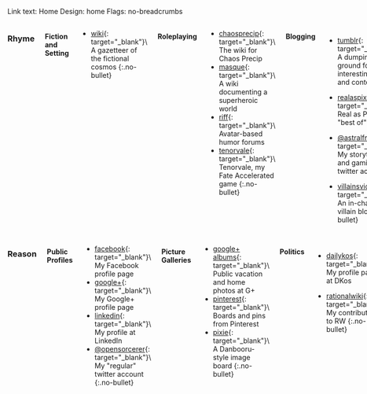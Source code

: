 Link text: Home
Design: home
Flags: no-breadcrumbs

<div class="row">
  <div class="small-6 columns" markdown="1">

### Rhyme

#### Fiction and Setting

* [wiki]{: target="_blank"}\\
  A gazetteer of the fictional cosmos
{:.no-bullet}

#### Roleplaying

* [chaosprecip]{: target="_blank"}\\
  The wiki for Chaos Precip
* [masque]{: target="_blank"}\\
  A wiki documenting a superheroic world
* [riff]{: target="_blank"}\\
  Avatar-based humor forums
* [tenorvale]{: target="_blank"}\\
  Tenorvale, my Fate Accelerated game
{:.no-bullet}

#### Blogging

* [tumblr]{: target="_blank"}\\
  A dumping ground for interesting links and content
* [realaspixels]{: target="_blank"}\\
  Real as Pixels, my "best of" blog
* [@astralfrontier]{: target="_blank"}\\
  My storytelling and gaming twitter account
* [villainsvictorious]{: target="_blank"}\\
  An in-character villain blog
{:.no-bullet}

  </div>
  <div class="small-6 columns text-right" markdown="1">

### Reason

#### Public Profiles

* [facebook]{: target="_blank"}\\
  My Facebook profile page
* [google+]{: target="_blank"}\\
  My Google+ profile page
* [linkedin]{: target="_blank"}\\
  My profile at LinkedIn
* [@opensorcerer]{: target="_blank"}\\
  My "regular" twitter account
{:.no-bullet}

#### Picture Galleries

* [google+ albums]{: target="_blank"}\\
  Public vacation and home photos at G+
* [pinterest]{: target="_blank"}\\
  Boards and pins from Pinterest
* [pixie]{: target="_blank"}\\
  A Danbooru-style image board
{:.no-bullet}

#### Politics

* [dailykos]{: target="_blank"}\\
  My profile page at DKos
* [rationalwiki]{: target="_blank"}\\
  My contributions to RW
{:.no-bullet}

  </div>
</div>

[@astralfrontier]: https://twitter.com/astralfrontier
[chaosprecip]: http://chaosprecip.memesis.org
[dailykos]: http://www.dailykos.com/user/opensorcerer
[facebook]: https://www.facebook.com/opensorcerer
[google+]: http://google.com/+BillGarrett
[google+ albums]: https://plus.google.com/u/0/photos/105135792496983171525/albums
[linkedin]: http://www.linkedin.com/pub/bill-garrett/2/a74/643
[masque]: http://masque.astralfrontier.org
[@opensorcerer]: https://twitter.com/opensorcerer
[pinterest]: http://pinterest.com/memesisgmailcom/
[pixie]: https://pixie.astralfrontier.org/
[rationalwiki]: http://rationalwiki.org/wiki/User:Memesis
[realaspixels]: http://realaspixels.blog.astralfrontier.org
[riff]: http://riff.astralfrontier.org
[tenorvale]: http://tenorvale.blog.astralfrontier.org
[tumblr]: http://astralfrontier.tumblr.com/
[villainsvictorious]: http://villainsvictorious.blogspot.com/
[wiki]: http://wiki.astralfrontier.org
